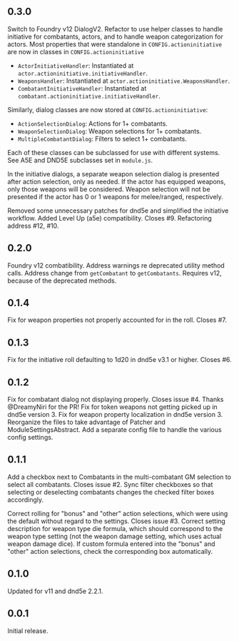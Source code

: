 ## 0.3.0
Switch to Foundry v12 DialogV2.
Refactor to use helper classes to handle initiative for combatants, actors, and to handle weapon categorization for actors. Most properties that were standalone in `CONFIG.actioninitiative` are now in classes in `CONFIG.actioninitiative`
- `ActorInitiativeHandler`: Instantiated at `actor.actioninitiative.initiativeHandler`.
- `WeaponsHandler`: Instantiated at `actor.actioninitiative.WeaponsHandler`.
- `CombatantInitiativeHandler`: Instantiated at `combatant.actioninitiative.initiativeHandler`.

Similarly, dialog classes are now stored at `CONFIG.actioninitiative`:
- `ActionSelectionDialog`: Actions for 1+ combatants.
- `WeaponSelectionDialog`: Weapon selections for 1+ combatants.
- `MultipleCombatantDialog`: Filters to select 1+ combatants.

Each of these classes can be subclassed for use with different systems. See A5E and DND5E subclasses set in `module.js`.

In the initiative dialogs, a separate weapon selection dialog is presented after action selection, only as needed. If the actor has equipped weapons, only those weapons will be considered. Weapon selection will not be presented if the actor has 0 or 1 weapons for melee/ranged, respectively.

Removed some unnecessary patches for dnd5e and simplified the initiative workflow.
Added Level Up (a5e) compatibility. Closes #9.
Refactoring address #12, #10.

## 0.2.0
Foundry v12 combatibility. Address warnings re deprecated utility method calls. Address change from `getCombatant` to `getCombatants`. Requires v12, because of the deprecated methods.

## 0.1.4
Fix for weapon properties not properly accounted for in the roll. Closes #7.

## 0.1.3
Fix for the initiative roll defaulting to 1d20 in dnd5e v3.1 or higher. Closes #6.

## 0.1.2
Fix for combatant dialog not displaying properly. Closes issue #4. Thanks @DreamyNiri for the PR!
Fix for token weapons not getting picked up in dnd5e version 3.
Fix for weapon property localization in dnd5e version 3.
Reorganize the files to take advantage of Patcher and ModuleSettingsAbstract. Add a separate config file to handle the various config settings.

## 0.1.1
Add a checkbox next to Combatants in the multi-combatant GM selection to select all combatants. Closes issue #2. Sync filter checkboxes so that selecting or deselecting combatants changes the checked filter boxes accordingly.

Correct rolling for "bonus" and "other" action selections, which were using the default without regard to the settings. Closes issue #3. Correct setting description for weapon type die formula, which should correspond to the weapon type setting (not the weapon damage setting, which uses actual weapon damage dice). If custom formula entered into the "bonus" and "other" action selections, check the corresponding box automatically.

## 0.1.0
Updated for v11 and dnd5e 2.2.1.

## 0.0.1

Initial release.